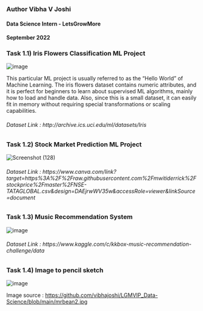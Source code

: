 <h3>Author  Vibha V Joshi</h3>
<h4>Data Science Intern - LetsGrowMore</h4> 
<h4>September 2022</h4> 
<h3>Task 1.1) Iris Flowers Classification ML Project </h3> 

![image](https://user-images.githubusercontent.com/73216270/189194150-47d20aff-682c-4bf6-bb2f-9cb3ea3b9176.png)
 
This particular ML project is usually referred to as the “Hello World” of Machine Learning. The iris flowers dataset contains numeric attributes, and it is perfect for beginners to learn about supervised ML algorithms, mainly how to load and handle data. Also, since this is a small dataset, it can easily fit in memory without requiring special transformations or scaling capabilities.
<h6>Dataset Link : http://archive.ics.uci.edu/ml/datasets/Iris</h6>

<h3>Task 1.2) Stock Market Prediction ML Project </h3>

![Screenshot (128)](https://user-images.githubusercontent.com/73216270/189535500-da6fd584-365b-4054-b66f-a0c9c781b344.png)

<h6>Dataset Link : https://www.canva.com/link?target=https%3A%2F%2Fraw.githubusercontent.com%2Fmwitiderrick%2Fstockprice%2Fmaster%2FNSE-TATAGLOBAL.csv&design=DAEjrwWV35w&accessRole=viewer&linkSource=document </h6>

<h3> Task 1.3) Music Recommendation System </h3>

![image](https://user-images.githubusercontent.com/73216270/192003576-80e22fd0-80c6-440f-a750-4f35d864b325.png)


<h6> Dataset Link : https://www.kaggle.com/c/kkbox-music-recommendation-challenge/data
<h3> Task 1.4) Image to pencil sketch </h3>


![image](https://user-images.githubusercontent.com/73216270/191974939-f461d3b2-979f-4dc7-8f70-63a425dde95f.png)

Image source : https://github.com/vibhajoshi/LGMVIP_Data-Science/blob/main/mrbean2.jpg 

 

